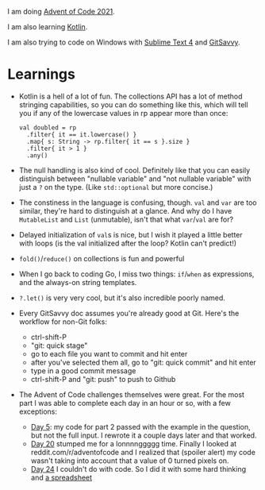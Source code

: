 I am doing [Advent of Code 2021](http://adventofcode.com/2021).

I am also learning [Kotlin](http://kotlinlang.org).

I am also trying to code on Windows with [Sublime Text 4](https://www.sublimetext.com/) and [GitSavvy](https://github.com/timbrel/GitSavvy).

# Learnings

* Kotlin is a hell of a lot of fun. The collections API has a lot of method stringing capabilities, so you can do something like this, which will tell you if any of the lowercase values in rp appear more than once:

  ```
  val doubled = rp
    .filter{ it == it.lowercase() }
    .map{ s: String -> rp.filter{ it == s }.size }
    .filter{ it > 1 }
    .any()
  ```

* The null handling is also kind of cool. Definitely like that you can easily distinguish between "nullable variable" and "not nullable variable" with just a `?` on the type. (Like `std::optional` but more concise.)
* The constiness in the language is confusing, though. `val` and `var` are too similar, they're hard to distinguish at a glance. And why do I have `MutableList` and `List` (unmutable), isn't that what `var`/`val` are for?
* Delayed initialization of `val`s is nice, but I wish it played a little better with loops (is the val initialized after the loop? Kotlin can't predict!)
* `fold()`/`reduce()` on collections is fun and powerful
* When I go back to coding Go, I miss two things: `if`/`when` as expressions, and the always-on string templates.
* `?.let()` is very very cool, but it's also incredible poorly named.
* Every GitSavvy doc assumes you're already good at Git. Here's the workflow for non-Git folks:
  - ctrl-shift-P
  - "git: quick stage"
  - go to each file you want to commit and hit enter
  - after you've selected them all, go to "git: quick commit" and hit enter
  - type in a good commit message
  - ctrl-shift-P and "git: push" to push to Github
* The Advent of Code challenges themselves were great. For the most part I was able to complete each day in an hour or so, with a few exceptions:
  - [Day 5](https://adventofcode.com/2021/day/5): my code for part 2 passed with the example in the question, but not the full input. I rewrote it a couple days later and that worked.
  - [Day 20](https://adventofcode.com/2021/day/20) stumped me for a lonnnnggggg time. Finally I looked at reddit.com/r/adventofcode and I realized that (spoiler alert) my code wasn't taking into account that a value of 0 turned pixels on.
  - [Day 24](https://adventofcode.com/2021/day/24) I couldn't do with code. So I did it with some hard thinking and [a spreadsheet](https://docs.google.com/spreadsheets/d/1v0rtGUtY21vW1KSn6tcoI56GbbAmcKIP_nxwEXSfSdk/edit?usp=sharing)
